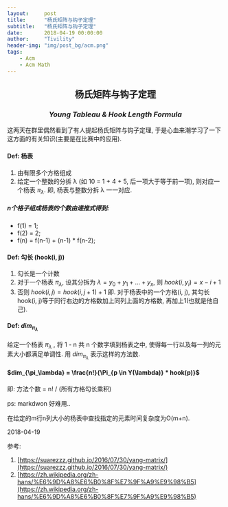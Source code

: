 ```yaml
---
layout:     post
title:      "杨氏矩阵与钩子定理"
subtitle:   "杨氏矩阵与钩子定理"
date:       2018-04-19 00:00:00
author:     "Tivility"
header-img: "img/post_bg/acm.png"  
tags:
    - Acm
    - Acm Math
---
```


## <center> 杨氏矩阵与钩子定理 </center>

### <center> *Young Tableau & Hook Length Formula* </center>

这两天在群里偶然看到了有人提起杨氏矩阵与钩子定理, 于是心血来潮学习了一下这方面的有关知识(主要是在比赛中的应用).  

#### Def: 杨表
1. 由有限多个方格组成  
2. 给定一个整数的分拆 &lambda; (如 10 = 1 + 4 + 5, 后一项大于等于前一项), 则对应一个杨表 $\pi_\lambda$. 即, 杨表与整数分拆 &lambda; 一一对应.  

##### n个格子组成杨表的个数由递推式得到:
* f(1) = 1;
* f(2) = 2;
* f(n) = f(n-1) + (n-1) * f(n-2);

#### Def: 勾长 (hook(i, j))
1. 勾长是一个计数  
2. 对于一个杨表 $\pi_\lambda$, 设其分拆为 $\lambda = y_0 + y_1 + ... + y_x$, 则 $hook(i, y_i) = x - i + 1$  
3. 否则 $hook(i, j) = hook(i, j+1) + 1$
即. 对于杨表中的一个方格(i, j), 其勾长 hook(i, j)等于同行右边的方格数加上同列上面的方格数, 再加上1(也就是他自己).  

#### Def: $dim_{\pi_\lambda}$
给定一个杨表 $\pi_\lambda$ , 将 1 - n 共 n 个数字填到杨表之中, 使得每一行以及每一列的元素大小都满足单调性. 用 $dim_{\pi_\lambda}$ 表示这样的方法数.  

#### $dim_{\pi_\lambda} = \frac{n!}{\Pi_{p \in Y(\lambda)} * hook(p)}$
即: 方法个数 = n! / (所有方格勾长乘积)  

ps: markdwon 好难用..

在给定的m行n列大小的杨表中查找指定的元素时间复杂度为O(m+n).

2018-04-19

参考:  
1. [https://suarezzz.github.io/2016/07/30/yang-matrix/](https://suarezzz.github.io/2016/07/30/yang-matrix/)  
2. [https://zh.wikipedia.org/zh-hans/%E6%9D%A8%E6%B0%8F%E7%9F%A9%E9%98%B5](https://zh.wikipedia.org/zh-hans/%E6%9D%A8%E6%B0%8F%E7%9F%A9%E9%98%B5)
